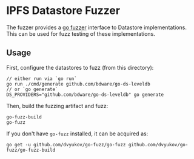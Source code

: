 IPFS Datastore Fuzzer
====

The fuzzer provides a [go fuzzer](https://github.com/dvyukov/go-fuzz) interface
to Datastore implementations. This can be used for fuzz testing of these
implementations.

Usage
----

First, configure the datastores to fuzz (from this directory):
```golang
// either run via `go run`
go run ./cmd/generate github.com/bdware/go-ds-leveldb
// or `go generate`
DS_PROVIDERS="github.com/bdware/go-ds-leveldb" go generate
```

Then, build the fuzzing artifact and fuzz:
```golang
go-fuzz-build
go-fuzz
```

If you don't have `go-fuzz` installed, it can be acquired as:
```
go get -u github.com/dvyukov/go-fuzz/go-fuzz github.com/dvyukov/go-fuzz/go-fuzz-build
```
